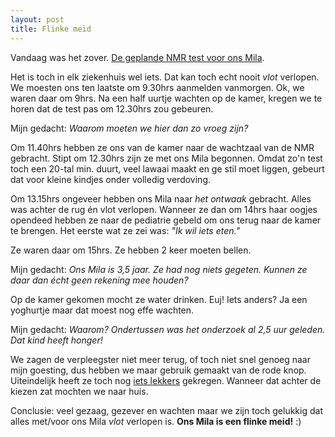 ```yaml
---
layout: post
title: Flinke meid
---
```

Vandaag was het zover. [De geplande NMR test voor ons Mila]((http://atog.be/2009/07/05/ziekenhuis.html)).

Het is toch in elk ziekenhuis wel iets. Dat kan toch echt nooit _vlot_ verlopen. We moesten ons ten laatste om 9.30hrs aanmelden vanmorgen. Ok, we waren daar om 9hrs. Na een half uurtje wachten op de kamer, kregen we te horen dat de test pas om 12.30hrs zou gebeuren.

Mijn gedacht: _Waarom moeten we hier dan zo vroeg zijn?_

Om 11.40hrs hebben ze ons van de kamer naar de wachtzaal van de NMR gebracht. Stipt om 12.30hrs zijn ze met ons Mila begonnen. Omdat zo'n test toch een 20-tal min. duurt, veel lawaai maakt en ge stil moet liggen, gebeurt dat voor kleine kindjes onder volledig verdoving.

Om 13.15hrs ongeveer hebben ons Mila naar _het ontwaak_ gebracht. Alles was achter de rug én vlot verlopen. Wanneer ze dan om 14hrs haar oogjes opendeed hebben ze naar de pediatrie gebeld om ons terug naar de kamer te brengen. Het eerste wat ze zei was: _"Ik wil iets eten."_ 

Ze waren daar om 15hrs. Ze hebben 2 keer moeten bellen.

Mijn gedacht: _Ons Mila is 3,5 jaar. Ze had nog niets gegeten. Kunnen ze daar dan écht geen rekening mee houden?_

Op de kamer gekomen mocht ze water drinken. Euj! Iets anders? Ja een yoghurtje maar dat moest nog effe wachten.

Mijn gedacht: _Waarom? Ondertussen was het onderzoek al 2,5 uur geleden. Dat kind heeft honger!_

We zagen de verpleegster niet meer terug, of toch niet snel genoeg naar mijn goesting, dus hebben we maar gebruik gemaakt van de rode knop. Uiteindelijk heeft ze toch nog [iets lekkers](http://www.flickr.com/photos/atog/3725961901/) gekregen. Wanneer dat achter de kiezen zat mochten we naar huis.

Conclusie: veel gezaag, gezever en wachten maar we zijn toch gelukkig dat alles met/voor ons Mila _vlot_ verlopen is. **Ons Mila is een flinke meid!** :)